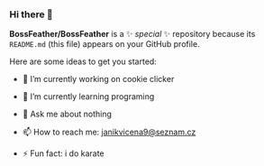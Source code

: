 ### Hi there 👋


**BossFeather/BossFeather** is a ✨ _special_ ✨ repository because its `README.md` (this file) appears on your GitHub profile.

Here are some ideas to get you started:

- 🔭 I’m currently working on cookie clicker
- 🌱 I’m currently learning programing 

  
- 💬 Ask me about nothing
- 📫 How to reach me: janikvicena9@seznam.cz

- ⚡ Fun fact: i do karate

